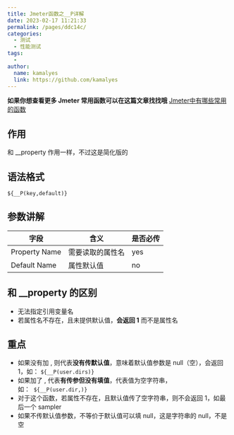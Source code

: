 ```yaml
---
title: Jmeter函数之__P详解
date: 2023-02-17 11:21:33
permalink: /pages/ddc14c/
categories:
  - 测试
  - 性能测试
tags:
  - 
author: 
  name: kamalyes
  link: https://github.com/kamalyes
---
```

**如果你想查看更多 Jmeter 常用函数可以在这篇文章找找哦**
[Jmeter中有哪些常用的函数](./Jmeter中有哪些常用的函数.md)

作用
--

和 __property 作用一样，不过这是简化版的

语法格式
----

```
${__P(key,default)}
```

参数讲解
----

| 字段 | 含义 | 是否必传 |
| --- | --- | --- |
| Property Name | 需要读取的属性名 | yes |
| Default Name | 属性默认值 | no |

和 __property 的区别
------------------

*   无法指定引用变量名
*   若属性名不存在，且未提供默认值，**会返回 1** 而不是属性名

重点
--

*   如果没有加 , 则代表**没有传默认值**，意味着默认值参数是 null（空），会返回 1，如： `${__P(user.dirs)} `
*   如果加了 , 代表**有传参但没有填值**，代表值为空字符串，如：  `${__P(user.dir,)} ` 
*   对于这个函数，若属性不存在，且默认值传了空字符串，则不会返回 1，如最后一个 sampler
*   如果不传默认值参数，不等价于默认值可以填 null，这是字符串的 null，不是空
